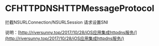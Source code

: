 # CFHTTPDNSHTTPMessageProtocol
拦截NSURLConnection/NSURLSession 请求设置SNI  

说明：[http://riversunny.top/2017/10/28/iOS应用集成httpdns服务/](http://riversunny.top/2017/10/28/iOS应用集成httpdns服务/)
